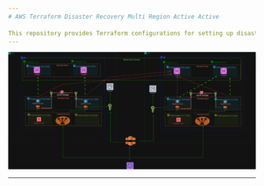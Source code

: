 ```yaml
---
# AWS Terraform Disaster Recovery Multi Region Active Active

This repository provides Terraform configurations for setting up disaster recovery solutions on AWS. It enables automated infrastructure provisioning, backup strategies, and failover mechanisms to ensure business continuity.
---
```


![Archetectural Diagram](image.png)

---
